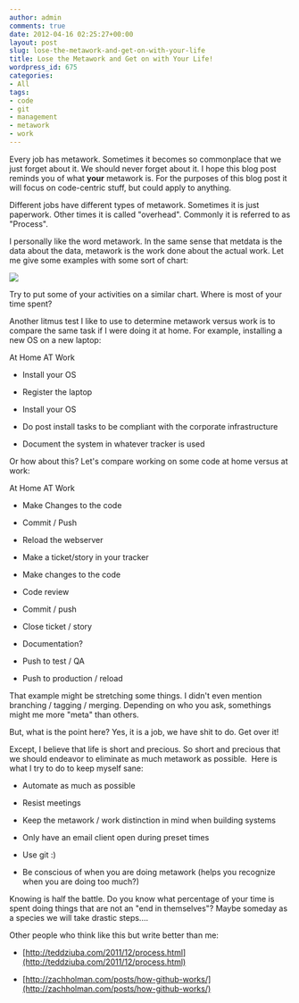 ```yaml
---
author: admin
comments: true
date: 2012-04-16 02:25:27+00:00
layout: post
slug: lose-the-metawork-and-get-on-with-your-life
title: Lose the Metawork and Get on with Your Life!
wordpress_id: 675
categories:
- All
tags:
- code
- git
- management
- metawork
- work
---
```


Every job has metawork. Sometimes it becomes so commonplace that we just forget about it. We should never forget about it. I hope this blog post reminds you of what **your** metawork is. For the purposes of this blog post it will focus on code-centric stuff, but could apply to anything.

Different jobs have different types of metawork. Sometimes it is just paperwork. Other times it is called "overhead". Commonly it is referred to as "Process".

I personally like the word metawork. In the same sense that metdata is the data about the data, metawork is the work done about the actual work. Let me give some examples with some sort of chart:

[![](https://xkyle.com/wp-content/uploads/metawork.png)](https://xkyle.com/wp-content/uploads/metawork.png)

Try to put some of your activities on a similar chart. Where is most of your time spent?

Another litmus test I like to use to determine metawork versus work is to compare the same task if I were doing it at home. For example, installing a new OS on a new laptop:







At Home
AT Work









	
  * Install your OS









	
  * Register the laptop

	
  * Install your OS

	
  * Do post install tasks to be compliant
with the corporate infrastructure

	
  * Document the system in whatever tracker is used







Or how about this? Let's compare working on some code at home versus at work:







At Home
AT Work









	
  * Make Changes to the code

	
  * Commit / Push

	
  * Reload the webserver









	
  * Make a ticket/story in your tracker

	
  * Make changes to the code

	
  * Code review

	
  * Commit / push

	
  * Close ticket / story

	
  * Documentation?

	
  * Push to test / QA

	
  * Push to production / reload







That example might be stretching some things. I didn't even mention branching / tagging / merging. Depending on who you ask, somethings might me more "meta" than others.

But, what is the point here? Yes, it is a job, we have shit to do. Get over it!

Except, I believe that life is short and precious. So short and precious that we should endeavor to eliminate as much metawork as possible.  Here is what I try to do to keep myself sane:



	
  * Automate as much as possible

	
  * Resist meetings

	
  * Keep the metawork / work distinction in mind when building systems

	
  * Only have an email client open during preset times

	
  * Use git :)

	
  * Be conscious of when you are doing metawork (helps you recognize when you are doing too much?)




Knowing is half the battle. Do you know what percentage of your time is spent doing things that are not an "end in themselves"? Maybe someday as a species we will take drastic steps....




Other people who think like this but write better than me:



	
  * [http://teddziuba.com/2011/12/process.html](http://teddziuba.com/2011/12/process.html)

	
  * [http://zachholman.com/posts/how-github-works/](http://zachholman.com/posts/how-github-works/)


